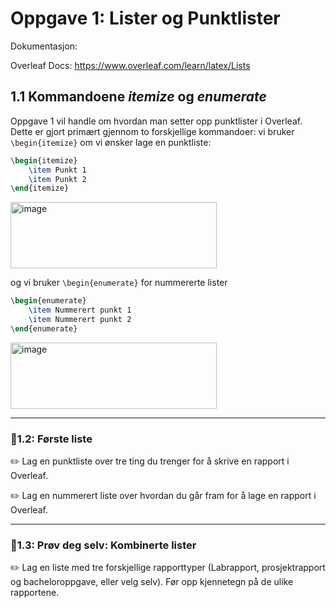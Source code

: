 # Oppgave 1: Lister og Punktlister

Dokumentasjon:

Overleaf Docs: https://www.overleaf.com/learn/latex/Lists

## 1.1 Kommandoene *itemize* og *enumerate*

Oppgave 1 vil handle om hvordan man setter opp punktlister i Overleaf. Dette er gjort primært gjennom to forskjellige kommandoer: vi bruker `\begin{itemize}` om vi ønsker lage en punktliste:

```latex
\begin{itemize}
	\item Punkt 1
	\item Punkt 2
\end{itemize}
```
<img width="330" height="106" alt="image" src="https://github.com/user-attachments/assets/85666be5-51f3-4ff9-8546-f576397fb076" />


og vi bruker `\begin{enumerate}` for nummererte lister
```latex
\begin{enumerate}
	\item Nummerert punkt 1
	\item Nummerert punkt 2
\end{enumerate}	
```
<img width="330" height="106" alt="image" src="https://github.com/user-attachments/assets/8417021f-e3b6-44e9-b272-284fd0226bdf" />

---

### 🌱1.2: Første liste

✏️ Lag en punktliste over tre ting du trenger for å skrive en rapport i Overleaf.

✏️ Lag en nummerert liste over hvordan du går fram for å lage en rapport i Overleaf.

---

### 🌳1.3: Prøv deg selv: Kombinerte lister

✏️ Lag en liste med tre forskjellige rapporttyper (Labrapport, prosjektrapport og bacheloroppgave, eller velg selv). Før opp kjennetegn på de ulike rapportene.



